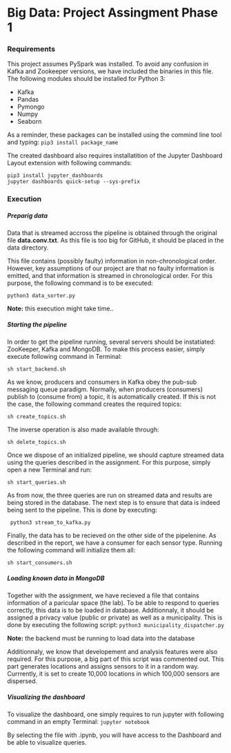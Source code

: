 # Big Data: Project Assingment Phase 1

### Requirements
This project assumes PySpark was installed. To avoid any confusion in Kafka and Zookeeper versions, we have included the binaries in this file. The following modules should be installed for Python 3:
* Kafka
* Pandas
* Pymongo
* Numpy
* Seaborn

As a reminder, these packages can be installed using the commind line tool and typing: `pip3 install package_name` 

The created dashboard also requires installatition of the Jupyter Dashboard Layout extension with following commands:
```
pip3 install jupyter_dashboards
jupyter dashboards quick-setup --sys-prefix
```

### Execution

##### Preparig data
Data that is streamed accross the pipeline is obtained through the original file **data.conv.txt**. As this file is too big for GitHub, it should be placed in  the data directory.

This file contains (possibly faulty) information in non-chronological order. However, key assumptions of our project are that no faulty information is emitted, and that information is streamed in chronological order. For this purpose, the following command is to be executed:
```
python3 data_sorter.py
```

**Note:** this execution might take time..

##### Starting the pipeline
In order to get the pipeline running, several servers should be instatiated: ZooKeeper, Kafka and MongoDB. To make this process easier, simply execute following command in Terminal:
```
sh start_backend.sh
```

As we know, producers and consumers in Kafka obey the pub-sub messaging queue paradigm. Normally, when producers (consumers) publish to (consume from) a topic, it is automatically created. If this is not the case, the following command creates the required topics:
```
sh create_topics.sh
```
The inverse operation is also made available through:
```
sh delete_topics.sh
```

Once we dispose of an initialized pipeline, we should capture streamed data using the queries described in the assignment. For this purpose, simply open a new Terminal and run:
```
sh start_queries.sh
```

As from now, the three queries are run on streamed data and results are being stored in the database. The next step is to ensure that data is indeed being sent to the pipeline. This is done by executing:
```
 python3 stream_to_kafka.py
```

Finally, the data has to be recieved on the other side of the pipelenine. As described in the report, we have a consumer for each sensor type. Running the following command will initialize them all:
```
sh start_consumers.sh
```

##### Loading known data in MongoDB
Together with the assignment, we have recieved a file that contains information of a paricular space (the lab). To be able to respond to queries correctly, this data is to be loaded in database. Additionnaly, it should be assigned a privacy value (public or private) as well as a municipality. This is done by executing the following script:
`python3 municipality_dispatcher.py`

**Note:** the backend must be running to load data into the database

Additionnaly, we know that developement and analysis features were also required. For this purpose, a big part of this script was commented out. This part generates locations and assigns sensors to it in a random way. Currrently, it is set to create 10,000 locations in which 100,000 sensors are dispersed.

##### Visualizing the dashboard
To visualize the dashboard, one simply requires to run jupyter with following command in an empty Terminal:
`jupyter notebook`

By selecting the file with .ipynb, you will have access to the Dashboard and be able to visualize queries.